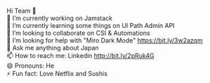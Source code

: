Hi Team 👋<br>
🔭 I’m currently working on Jamstack <br>
🌱 I’m currently learning some things on UI Path Admin API <br>
👯 I’m looking to collaborate on CSI & Automations<br>
🤔 I’m looking for help with "Miro Dark Mode" https://bit.ly/3w2azqm<br>
💬 Ask me anything about Japan <br>
📫 How to reach me: Linkedin http://bit.ly/2pRuk4G <br>
😄 Pronouns: He <br>
⚡ Fun fact: Love Netflix and Sushis <br>

